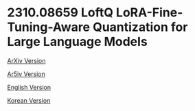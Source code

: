 # 2310.08659 LoftQ LoRA-Fine-Tuning-Aware Quantization for Large Language Models

[ArXiv Version](https://arxiv.org/abs/2310.08659)

[Ar5iv Version](https://ar5iv.org/abs/2310.08659)

[English Version](https://raw.githack.com/kh-kim/arxiv-translator/master/papers/2310.08659/paper.en.html)

[Korean Version](https://raw.githack.com/kh-kim/arxiv-translator/master/papers/2310.08659/paper.ko.html)